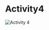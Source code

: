 # Activity4
![Activity 4](https://user-images.githubusercontent.com/111989159/197806650-f832dc8b-cdd7-475b-8518-5a72157d0fe7.jpg)

